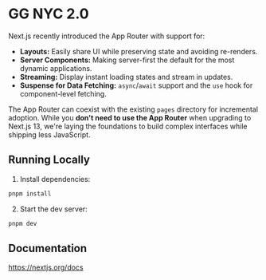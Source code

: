 # GG NYC 2.0

Next.js recently introduced the App Router with support for:

- **Layouts:** Easily share UI while preserving state and avoiding re-renders.
- **Server Components:** Making server-first the default for the most dynamic applications.
- **Streaming:** Display instant loading states and stream in updates.
- **Suspense for Data Fetching:** `async`/`await` support and the `use` hook for component-level fetching.

The App Router can coexist with the existing `pages` directory for incremental adoption. While you **don't need to use the App Router** when upgrading to Next.js 13, we're laying the foundations to build complex interfaces while shipping less JavaScript.

## Running Locally

1. Install dependencies:

```sh
pnpm install
```

2. Start the dev server:

```sh
pnpm dev
```

## Documentation

https://nextjs.org/docs
